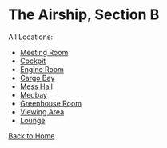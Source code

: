 # The Airship, Section B

All Locations:
* [Meeting Room](https://astrea49.github.io/PD-Season-2-Archive/section_b/Danganronpa_%20Prospective%20Despair%20-%20The%20Airship%2C%20Section%20B%20(KG)%20-%20meeting-room%20%5B819244177568563240%5D.html)
* [Cockpit](https://astrea49.github.io/PD-Season-2-Archive/section_b/Danganronpa_%20Prospective%20Despair%20-%20The%20Airship%2C%20Section%20B%20(KG)%20-%20cockpit%20%5B819244415335792701%5D.html)
* [Engine Room](https://astrea49.github.io/PD-Season-2-Archive/section_b/Danganronpa_%20Prospective%20Despair%20-%20The%20Airship%2C%20Section%20B%20(KG)%20-%20engine-room%20%5B819244665277775892%5D.html)
* [Cargo Bay](https://astrea49.github.io/PD-Season-2-Archive/section_b/Danganronpa_%20Prospective%20Despair%20-%20The%20Airship%2C%20Section%20B%20(KG)%20-%20cargo-bay%20%5B819245305298944000%5D.html)
* [Mess Hall](https://astrea49.github.io/PD-Season-2-Archive/section_b/Danganronpa_%20Prospective%20Despair%20-%20The%20Airship%2C%20Section%20B%20(KG)%20-%20mess-hall%20%5B834783082011033660%5D.html)
* [Medbay](https://astrea49.github.io/PD-Season-2-Archive/section_b/Danganronpa_%20Prospective%20Despair%20-%20The%20Airship%2C%20Section%20B%20(KG)%20-%20medbay%20%5B834931957237415967%5D.html)
* [Greenhouse Room](https://astrea49.github.io/PD-Season-2-Archive/section_b/Danganronpa_%20Prospective%20Despair%20-%20The%20Airship%2C%20Section%20B%20(KG)%20-%20greenhouse-room%20%5B838212202019684393%5D.html)
* [Viewing Area](https://github.com/astrea49/PD-Season-2-Archive/blob/main/section_b/Danganronpa_%20Prospective%20Despair%20-%20The%20Airship%2C%20Section%20B%20(KG)%20-%20viewing-area%20%5B838212323448455189%5D.html)
* [Lounge](https://astrea49.github.io/PD-Season-2-Archive/section_b/Danganronpa_%20Prospective%20Despair%20-%20The%20Airship%2C%20Section%20B%20(KG)%20-%20lounge%20%5B838212422938132530%5D.html)

[Back to Home](https://astrea49.github.io/PD-Season-2-Archive/)